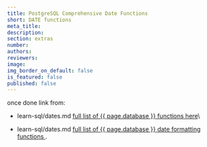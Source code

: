 ```yaml
---
title: PostgreSQL Comprehensive Date Functions
short: DATE functions
meta_title:
description:
section: extras
number:
authors:
reviewers:
image:
img_border_on_default: false
is_featured: false
published: false
---
```

once done link from:
 - learn-sql/dates.md [full list of {{ page.database }} functions here](https://www.postgresql.org/docs/9.1/static/functions-datetime.html)\

 - learn-sql/dates.md [full list of {{ page.database }} date formatting functions ](https://www.postgresql.org/docs/9.1/static/functions-formatting.html).
